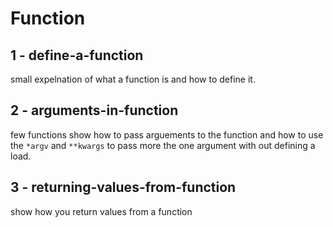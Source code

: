 # Function

## 1 - define-a-function

small expelnation of what a function is and how to define it.

## 2 - arguments-in-function

few functions show how to pass arguements to the function and how to use the `*argv` and `**kwargs` to pass more the one argument with out defining a load.

## 3 - returning-values-from-function

show how you return values from a function
